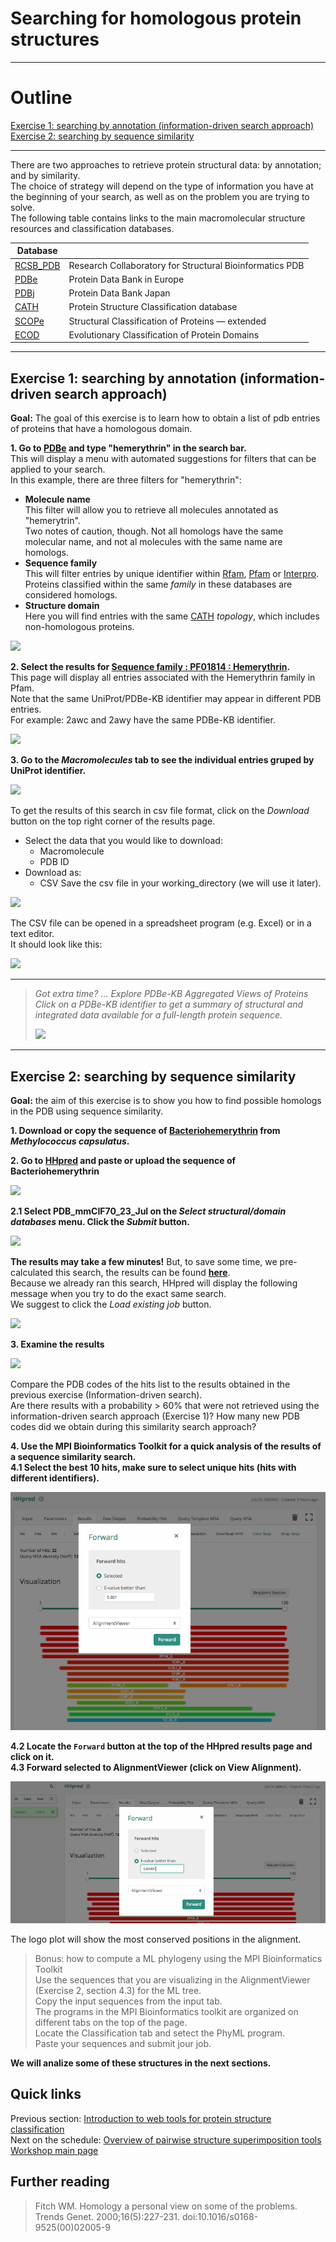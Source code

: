 # Searching for homologous protein structures

_____
# Outline

[Exercise 1: searching by annotation (information-driven search approach)](https://github.com/Claualvarez/ECCB2020/blob/master/Searching.md#exercise-1-searching-by-annotation-information-driven-search-approach) \
[Exercise 2: searching by sequence similarity](https://github.com/Claualvarez/ECCB2020/blob/master/Searching.md#exercise-2-searching-by--sequence-similarity) 

_____
There are two approaches to retrieve protein structural data: by annotation; and by similarity.  
The choice of strategy will depend on the type of information you have at the beginning of 
your search, as well as on the problem you are trying to solve.\
The following table contains links to the main macromolecular structure resources and classification databases.

| Database                               |      | 
|----------------------------------------|------|
| [RCSB_PDB](https://www.rcsb.org/)      | Research Collaboratory for Structural Bioinformatics PDB |
| [PDBe](https://www.ebi.ac.uk/pdbe/)    | Protein Data Bank in Europe                              |
| [PDBj](https://pdbj.org/)              | Protein Data Bank Japan                                  |
| [CATH](https://www.cathdb.info/)       | Protein Structure Classification database                |
| [SCOPe](https://scop.berkeley.edu/)    | Structural Classification of Proteins — extended         |
| [ECOD](http://prodata.swmed.edu/ecod/) | Evolutionary Classification of Protein Domains           |
_____
## Exercise 1: searching by annotation (information-driven search approach) 
**Goal:** The goal of this exercise is to learn how to obtain a list of pdb entries of proteins that have a homologous domain.

**1. Go to [PDBe](https://www.ebi.ac.uk/pdbe/) and type "hemerythrin" in the search bar.** \
   This will display a menu with automated suggestions for filters that can be applied to your search. \
   In this example, there are three filters for "hemerythrin": 
   - **Molecule name** \
     This filter will allow you to retrieve all molecules annotated as "hemerytrin". \
     Two notes of caution, though. Not all homologs have the same molecular name, and not al molecules with the same name are homologs.
   - **Sequence family** \
     This will filter entries by unique identifier within [Rfam](https://rfam.xfam.org/), [Pfam](https://pfam.xfam.org/) or [Interpro](https://www.ebi.ac.uk/interpro/). Proteins classified within the same *family* in these databases are considered homologs.
   - **Structure domain** \
     Here you will find entries with the same [CATH](https://www.cathdb.info/) *topology*, which includes non-homologous proteins.

   ![](https://github.com/Claualvarez/ECCB2020/blob/master/Figures/Hemerythrin_seq_fam_searchPDBe.png)

**2. Select the results for [Sequence family : PF01814 : Hemerythrin](https://www.ebi.ac.uk/pdbe/entry/search/index/?searchParams=%7B%22q_all_sequence_family%22:%5B%7B%22value%22:%22PF01814%20:%20Hemerythrin%22,%22condition1%22:%22AND%22,%22condition2%22:%22Contains%22%7D%5D,%22resultState%22:%7B%22tabIndex%22:0,%22paginationIndex%22:1,%22perPage%22:%2210%22,%22sortBy%22:%22Sort%20by%22%7D%7D).** \
   This page will display all entries associated with the Hemerythrin family in Pfam. \
   Note that the same UniProt/PDBe-KB identifier may appear in different PDB entries. \
   For example: 2awc and 2awy have the same PDBe-KB identifier. 

   ![](https://github.com/Claualvarez/ECCB2020/blob/master/Figures/Hemerythrin_entries_per_prot.png)

**3. Go to the *Macromolecules* tab to see the individual entries gruped by UniProt identifier.** 

   ![](https://github.com/Claualvarez/ECCB2020/blob/master/Figures/Molecules_tab.png)
   
   To get the results of this search in csv file format, click on the *Download* button on the top right corner of the results page. 
   - Select the data that you would like to download:
     - Macromolecule
     - PDB ID
   - Download as:
     - CSV
   Save the csv file in your working_directory (we will use it later).
   
   ![](https://github.com/Claualvarez/ECCB2020/blob/master/Figures/PDBe_hemerythrin_download.png)
   
   The CSV file can be opened in a spreadsheet program (e.g. Excel) or in a text editor. \
   It should look like this:
   
   ![](https://github.com/Claualvarez/ECCB2020/blob/master/Figures/Homology_search_e1.png)
   
_____
   > _Got extra time? ... Explore PDBe-KB Aggregated Views of Proteins_ \
   > _Click on a PDBe-KB identifier to get a summary of structural and integrated data available for a full-length protein sequence._
   > 
   > ![](https://github.com/Claualvarez/ECCB2020/blob/master/Figures/PDBeKB.png)
   >
_____

## Exercise 2: searching by  sequence similarity
**Goal:** the aim of this exercise is to show you how to find possible homologs in the PDB using sequence similarity.
 
**1. Download or copy the sequence of [Bacteriohemerythrin](https://www.uniprot.org/uniprot/Q60AX2.fasta) from _Methylococcus capsulatus_.**

**2. Go to [HHpred](https://toolkit.tuebingen.mpg.de/tools/hhpred) and paste or upload the sequence of Bacteriohemerythrin**

  ![](https://github.com/Claualvarez/ECCB2020/blob/master/Figures/HHpred_sequence.png)
  
   **2.1 Select PDB_mmCIF70_23_Jul on the *Select structural/domain databases* menu. Click the *Submit* button.**
    
  ![](https://github.com/Claualvarez/ECCB2020/blob/master/Figures/HHpred_select_options.png)
    
    
   **The results may take a few minutes!** But, to save some time, we pre-calculated this search, the results can be found **[here](https://toolkit.tuebingen.mpg.de/jobs/Q60AX2)**. \
   Because we already ran this search, HHpred will display the following message when you try to do the exact same search. \
   We suggest to click the *Load existing job* button.
    
  ![](https://github.com/Claualvarez/ECCB2020/blob/master/Figures/HHpred_already_exists.png)

**3. Examine the results**

  ![](https://github.com/Claualvarez/ECCB2020/blob/master/Figures/HHpred_hits.png)
     
   Compare the PDB codes of the hits list to the results obtained in the previous exercise (Information-driven search).\
   Are there results with a probability > 60% that were not retrieved using the information-driven search approach (Exercise 1)?
   How many new PDB codes did we obtain during this similarity search approach?

**4. Use the MPI Bioinformatics Toolkit for a quick analysis of the results of a sequence similarity search.** \
  **4.1 Select the best 10 hits, make sure to select unique hits (hits with different identifiers).**
  
  ![](https://github.com/Claualvarez/ECCB2020/blob/master/Figures/HHpred_fwd_selected.png)
  
  **4.2 Locate the ``Forward`` button at the top of the HHpred results page and click on it.** \
  **4.3 Forward selected to AlignmentViewer (click on View Alignment).**
  
  ![](https://github.com/Claualvarez/ECCB2020/blob/master/Figures/MPI_fwd_results.png)
  
   The logo plot will show the most conserved positions in the alignment.

   > Bonus: how to compute a ML phylogeny using the MPI Bioinformatics Toolkit \
   > Use the sequences that you are visualizing in the AlignmentViewer (Exercise 2, section 4.3) for the ML tree. \
   > Copy the input sequences from the input tab. \
   > The programs in the MPI Bioinformatics toolkit are organized on different tabs on the top of the page. \
   > Locate the Classification tab and setect the PhyML program. \
   > Paste your sequences and submit jour job.


**We will analize some of these structures in the next sections.**

## Quick links
Previous section: [Introduction to web tools for protein structure classification](https://github.com/Claualvarez/ECCB2020/blob/master/Introduction.md) \
Next on the schedule: [Overview of pairwise structure superimposition tools](https://github.com/Claualvarez/ECCB2020/blob/master/Superimposition.md) \
[Workshop main page](https://github.com/Claualvarez/structural-bioinformatics#schedule)

## Further reading
> Fitch WM. Homology a personal view on some of the problems.  
Trends Genet. 2000;16(5):227-231. doi:10.1016/s0168-9525(00)02005-9

